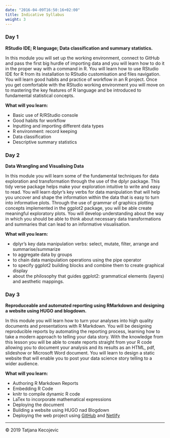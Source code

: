 ```yaml
---
date: "2016-04-09T16:50:16+02:00"
title: Indicative Syllabus
weight: 3
---
```


### Day 1
**RStudio IDE; R language; Data classification and summary statistics.**

In this module you will set up the working environment, connect to GitHub and pass the first big hurdle of importing data and you will learn how to do it in the proper way with a command in R. You will learn how to use RStudio IDE for R from its installation to RStudio customisation and files navigation. You will learn good habits and practice of workflow in an R project. Once you get comfortable with the RStudio working environment you will move on to mastering the key features of R language and be introduced to fundamental statistical concepts. 

**What will you learn:**

* Basic use of R/RStudio console
* Good habits for workflow
* Inputting and importing different data types
* R environment: record keeping
* Data classification
* Descriptive summary statistics

### Day 2

**Data Wrangling and Visualising Data**

In this module you will learn some of the fundamental techniques for data exploration and transformation through the use of the dplyr package. This tidy verse package helps make your exploration intuitive to write and easy to read. You will learn dplyr’s key verbs for data manipulation that will help you uncover and shape the information within the data that is easy to turn into informative plots. Through the use of grammar of graphics plotting concepts implemented in the ggplot2 package, you will be able create meaningful exploratory plots. You will develop understanding about the way in which you should be able to think about necessary data transformations and summaries that can lead to an informative visualisation.

**What will you learn:**

* dplyr’s key data manipulation verbs: select, mutate, filter, arrange and summarise/summarize
* to aggregate data by groups
* to chain data manipulation operations using the pipe operator
* to specify ggplot2 building blocks and combine them to create graphical display
* about the philosophy that guides ggplot2: grammatical elements (layers) and aesthetic mappings.

### Day 3
**Reproduceable and automated reporting using RMarkdown and designing a website using HUGO and blogdown.**

In this module you will learn how to turn your analyses into high quality documents and presentations with R Markdown. You will be designing reproducible reports by automating the reporting process, learning how to take a modern approach to telling your data story. With the knowledge from this lesson you will be able to create reports straight from your R code allowing you to document your analysis and its results as an HTML, pdf, slideshow or Microsoft Word document. You will learn to design a static website that will enable you to post your data science story telling to a wider audience.

**What will you learn:**

*	Authoring R Markdown Reports
*	Embedding R Code
*	knitr to compile dynamic R code
*	LaTex to incorporate mathematical expressions
*	Deploying the document
*	Building a website using HUGO nad Blogdown
*	Deploying the web project using [GitHub](https://github.com/) and [Netlify](https://www.netlify.com/)


-----------------------------
© 2019 Tatjana Kecojevic
